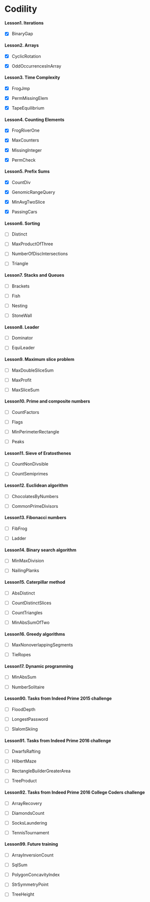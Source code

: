 # Codility

#### Lesson1. Iterations

- [x] BinaryGap



#### Lesson2. Arrays

- [x] CyclicRotation
- [x] OddOccurrencesInArray



#### Lesson3. Time Complexity

- [x] FrogJmp
- [x] PermMissingElem
- [x] TapeEquilibrium



#### Lesson4. Counting Elements

- [x] FrogRiverOne
- [x] MaxCounters
- [x] MissingInteger
- [x] PermCheck



#### Lesson5. Prefix Sums

- [x] CountDiv
- [x] GenomicRangeQuery
- [x] MinAvgTwoSlice
- [x] PassingCars



#### Lesson6. Sorting

- [ ] Distinct
- [ ] MaxProductOfThree
- [ ] NumberOfDisclntersections
- [ ] Triangle



#### Lesson7. Stacks and Queues

- [ ] Brackets
- [ ] Fish
- [ ] Nesting
- [ ] StoneWall



#### Lesson8. Leader

- [ ] Dominator
- [ ] EquiLeader



#### Lesson9. Maximum slice problem

- [ ] MaxDoubleSliceSum
- [ ] MaxProfit
- [ ] MaxSliceSum



#### Lesson10. Prime and composite numbers

- [ ] CountFactors
- [ ] Flags
- [ ] MinPerimeterRectangle
- [ ] Peaks



#### Lesson11. Sieve of Eratosthenes

- [ ] CountNonDivsible
- [ ] CountSemiprimes



#### Lesson12. Euclidean algorithm

- [ ] ChocolatesByNumbers
- [ ] CommonPrimeDivisors



#### Lesson13. Fibonacci numbers

- [ ] FibFrog
- [ ] Ladder



#### Lesson14. Binary search algorithm

- [ ] MinMaxDivision
- [ ] NailingPlanks



#### Lesson15. Caterpillar method

- [ ] AbsDistinct
- [ ] CountDistinctSlices
- [ ] CountTriangles
- [ ] MinAbsSumOfTwo



#### Lesson16. Greedy algorithms

- [ ] MaxNonoverlappingSegments
- [ ] TieRopes



#### Lesson17. Dynamic programming

- [ ] MinAbsSum
- [ ] NumberSolitaire



#### Lesson90. Tasks from Indeed Prime 2015 challenge

- [ ] FloodDepth
- [ ] LongestPassword
- [ ] SlalomSkiing



#### Lesson91. Tasks from Indeed Prime 2016 challenge

- [ ] DwarfsRafting
- [ ] HilbertMaze
- [ ] RectangleBuilderGreaterArea
- [ ] TreeProduct



#### Lesson92. Tasks from Indeed Prime 2016 College Coders challenge

- [ ] ArrayRecovery
- [ ] DiamondsCount
- [ ] SocksLaundering
- [ ] TennisTournament



#### Lesson99. Future training

- [ ] ArrayInversionCount
- [ ] SqlSum
- [ ] PolygonConcavityIndex
- [ ] StrSymmetryPoint
- [ ] TreeHeight

